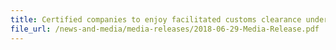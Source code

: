 ```yaml
---
title: Certified companies to enjoy facilitated customs clearance under new Singapore-Thailand arrangement
file_url: /news-and-media/media-releases/2018-06-29-Media-Release.pdf
---
```

